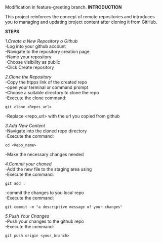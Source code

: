 Modification in feature-greeting branch.
**INTRODUCTION**

This project reinforces the concept of remote repositories and introduces you to managing and updating project content after cloning it from GitHub.

**STEPS**

*1.Create a New Repository o Github*<br>
-Log into your github account<br>
-Navigate to the repository creation page<br>
-Name your repository<br>
-Choose visibility as public<br>
-Click Create repository<br>

*2.Clone the Repository*<br>
-Copy the htpps link of the created repo<br>
-open your terminal or command prompt<br>
-Choose a suitable directory to clone the repo<br>
-Execute the clone command:<br>

``git clone <Repos_url>``

-Replace <repo_url> with the url you copied from github<br>


*3.Add New Content*<br>
-Navigate into the cloned repo directory<br>
-Execute the command:<br>

``cd <Repo_name>``

-Make the necessary changes needed<br>


*4.Commit your chaned*<br>
-Add the new file to the staging area using<br>
-Execute the command:<br>

``git add .``

-commit the changes to you local repo<br>
-Execute the command:<br>

``git commit -m "a descriptive message of your changes"``

*5.Push Your Changes*<br>
-Push your changes to the github repo<br>
-Execute the command:<br>

``git push origin <your_branch>``
